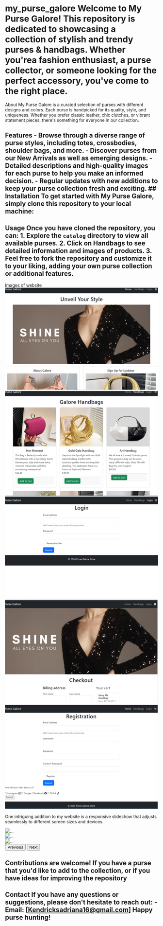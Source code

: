 # my_purse_galore Welcome to My Purse Galore! This repository is dedicated to showcasing a collection of stylish and trendy purses & handbags. Whether you'rea fashion enthusiast, a purse collector, or someone looking for the perfect accessory, you've come to the right place.
About My Purse Galore is a curated selection of purses with different designs and colors. Each purse is handpicked for its quality, style, and uniqueness. Whether you prefer classic leather, chic clutches, or vibrant statement pieces, there's something for everyone in our collection. 
## Features - Browse through a diverse range of purse styles, including totes, crossbodies, shoulder bags, and more. - Discover purses from our New Arrivals as well as emerging designs. - Detailed descriptions and high-quality images for each purse to help you make an informed decision. - Regular updates with new additions to keep your purse collection fresh and exciting. ## Installation To get started with My Purse Galore, simply clone this repository to your local machine:
## Usage Once you have cloned the repository, you can: 1. Explore the `catalog` directory to view all available purses. 2. Click on Handbags to see detailed information and images of products. 3. Feel free to fork the repository and customize it to your liking, adding your own purse collection or additional features.
Images of website
![Home page](image.png)
![Products page](image-1.png)
![Login page](image-2.png)
![Checkout page](image-3.png)
![Registration page](image-4.png)

One intriguing addition to my website is a responsive slideshow that adjusts seamlessly to different screen sizes and devices.
<div id="carouselExampleAutoplaying" class="carousel slide" data-bs-ride="carousel">
            <div class="carousel-inner">
                <div class="carousel-item active">
                    <img src="https://img.girlmerry.com/media/easyslide/shine-o.jpg" class="d-block w-100" alt="...">
                </div>
                <div class="carousel-item">
                    <img src="https://kg-static.s3.eu-west-1.amazonaws.com/assets/kurtgeiger/2024/High%20Summer/HOLIDAY_EDIT.jpg"
                        class="d-block w-100" alt="...">
                </div>
                <div class="carousel-item">
                    <img src="https://img.girlmerry.com/media/easyslide/shine-o.jpg" class="d-block w-100" alt="...">
                </div>
            </div>
            <button class="carousel-control-prev" type="button" data-bs-target="#carouselExample" data-bs-slide="prev">
                <span class="carousel-control-prev-icon" aria-hidden="true"></span>
                <span class="visually-hidden">Previous</span>
            </button>
            <button class="carousel-control-next" type="button" data-bs-target="#carouselExample" data-bs-slide="next">
                <span class="carousel-control-next-icon" aria-hidden="true"></span>
                <span class="visually-hidden">Next</span>
            </button>
        </div>

## Contributions are welcome! If you have a purse that you'd like to add to the collection, or if you have ideas for improving the repository

## Contact If you have any questions or suggestions, please don't hesitate to reach out: - Email: [Kendricksadriana16@gmail.com] Happy purse hunting!
